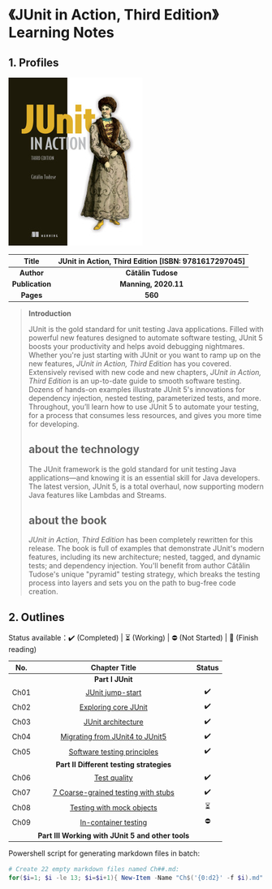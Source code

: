 # 《JUnit in Action, Third Edition》Learning Notes



## 1. Profiles

![Redis 4.x Cookbook](assets/cover.png)

|    **Title**    | **JUnit in Action, Third Edition** [ISBN: 9781617297045] |
| :-------------: | :------------------------------------------------------: |
|   **Author**    |                    **Cătălin Tudose**                    |
| **Publication** |                   **Manning, 2020.11**                   |
|    **Pages**    |                         **560**                          |

> **Introduction**
>
> JUnit is the gold standard for unit testing Java applications. Filled with powerful new features designed to automate software testing, JUnit 5 boosts your productivity and helps avoid debugging nightmares. Whether you're just starting with JUnit or you want to ramp up on the new features, *JUnit in Action, Third Edition* has you covered. Extensively revised with new code and new chapters, *JUnit in Action, Third Edition* is an up-to-date guide to smooth software testing. Dozens of hands-on examples illustrate JUnit 5's innovations for dependency injection, nested testing, parameterized tests, and more. Throughout, you’ll learn how to use JUnit 5 to automate your testing, for a process that consumes less resources, and gives you more time for developing.
>
> ## about the technology
>
> The JUnit framework is the gold standard for unit testing Java applications—and knowing it is an essential skill for Java developers. The latest version, JUnit 5, is a total overhaul, now supporting modern Java features like Lambdas and Streams.
>
> ## about the book
>
> *JUnit in Action, Third Edition* has been completely rewritten for this release. The book is full of examples that demonstrate JUnit's modern features, including its new architecture; nested, tagged, and dynamic tests; and dependency injection. You'll benefit from author Cătălin Tudose's unique "pyramid" testing strategy, which breaks the testing process into layers and sets you on the path to bug-free code creation.



## 2. Outlines

Status available：:heavy_check_mark: (Completed) | :hourglass_flowing_sand: (Working) | :no_entry: (Not Started) | :orange_book: (Finish reading)

| No.  |                        Chapter Title                         |          Status          |
| :--: | :----------------------------------------------------------: | :----------------------: |
|      |                       **Part I JUnit**                       |                          |
| Ch01 | [JUnit jump-start](./notes/Ch01_JUnit_jumpstart.md "按住 Ctrl 单击查看笔记内容") |    :heavy_check_mark:    |
| Ch02 | [Exploring core JUnit](./notes/Ch02_exploring_core_JUnit.md "按住 Ctrl 单击查看笔记内容") |    :heavy_check_mark:    |
| Ch03 | [JUnit architecture](./notes/Ch03_JUnit_architecture.md "按住 Ctrl 单击查看笔记内容") |    :heavy_check_mark:    |
| Ch04 | [Migrating from JUnit4 to JUnit5](./notes/Ch04_Migrating_from_JUnit4_to_JUnit5.md "按住 Ctrl 单击查看笔记内容") |    :heavy_check_mark:    |
| Ch05 | [Software testing principles](./notes/Ch05_Software_testing_principles.md "按住 Ctrl 单击查看笔记内容") |    :heavy_check_mark:    |
|      |           **Part II Different testing strategies**           |                          |
| Ch06 |         [Test quality](./notes/Ch06_Test_quality.md)         |    :heavy_check_mark:    |
| Ch07 | [7 Coarse-grained testing with stubs](./notes/Ch07_Coarse_grained_testing_with_stubs.md) |    :heavy_check_mark:    |
| Ch08 | [Testing with mock objects](./notes/Ch08_Testing_with_mock_objects.md) | :hourglass_flowing_sand: |
| Ch09 | [In-container testing](./notes/Ch09_In_container_testing.md) |        :no_entry:        |
|      |      **Part III Working with JUnit 5 and other tools**       |                          |



Powershell script for generating markdown files in batch:

```powershell
# Create 22 empty markdown files named Ch##.md:
for($i=1; $i -le 13; $i=$i+1){ New-Item -Name "Ch$('{0:d2}' -f $i).md"; }
```

 
